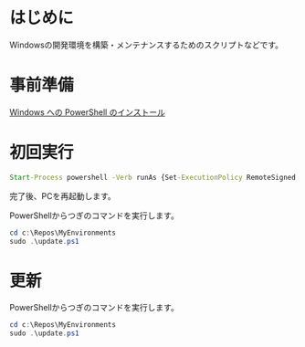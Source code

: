 # はじめに

Windowsの開発環境を構築・メンテナンスするためのスクリプトなどです。

# 事前準備

[Windows への PowerShell のインストール](https://learn.microsoft.com/ja-jp/powershell/scripting/install/installing-powershell-on-windows?view=powershell-7.4#installing-the-msi-package)

# 初回実行

```cmd
Start-Process powershell -Verb runAs {Set-ExecutionPolicy RemoteSigned -scope CurrentUser -Force; iwr -useb https://raw.githubusercontent.com/junkichi424/MyEnvironments1/refs/heads/master/prerequisite.ps1 | iex}
```

完了後、PCを再起動します。

PowerShellからつぎのコマンドを実行します。

```powershell
cd c:\Repos\MyEnvironments
sudo .\update.ps1
```
# 更新

PowerShellからつぎのコマンドを実行します。

```powershell
cd c:\Repos\MyEnvironments
sudo .\update.ps1
```
